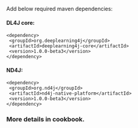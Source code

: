 Add below required maven dependencies:

#### DL4J core:

    <dependency>  
	 <groupId>org.deeplearning4j</groupId>  
	 <artifactId>deeplearning4j-core</artifactId>  
	 <version>1.0.0-beta3</version>  
	</dependency>

#### ND4J:

    <dependency>  
	 <groupId>org.nd4j</groupId>  
	 <artifactId>nd4j-native-platform</artifactId>  
	 <version>1.0.0-beta3</version>  
	</dependency>




### More details in cookbook.


